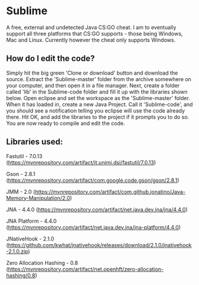 # Sublime
A free, external and undetected Java CS:GO cheat. I am to eventually support all three platforms that CS:GO supports - those being Windows, Mac and Linux. Currently however the cheat only supports Windows.

## How do I edit the code?
Simply hit the big green 'Clone or download' button and download the source. Extract the 'Sublime-master' folder from the archive somewhere on your computer, and then open it in a file manager. Next, create a folder called 'lib' in the Sublime-code folder and fill it up with the libraries shown below. Open eclipse and set the workspace as the 'Sublime-master' folder. When it has loaded in, create a new Java Project. Call it 'Sublime-code', and you should see a notification telling you eclipse will use the code already there. Hit OK, and add the libraries to the project if it prompts you to do so. You are now ready to compile and edit the code.

## Libraries used:
Fastutil - 7.0.13 (https://mvnrepository.com/artifact/it.unimi.dsi/fastutil/7.0.13)

Gson - 2.8.1 (https://mvnrepository.com/artifact/com.google.code.gson/gson/2.8.1)

JMM - 2.0 (https://mvnrepository.com/artifact/com.github.jonatino/Java-Memory-Manipulation/2.0)

JNA - 4.4.0 (https://mvnrepository.com/artifact/net.java.dev.jna/jna/4.4.0)

JNA Platform - 4.4.0 (https://mvnrepository.com/artifact/net.java.dev.jna/jna-platform/4.4.0)

JNativeHook - 2.1.0 (https://github.com/kwhat/jnativehook/releases/download/2.1.0/jnativehook-2.1.0.zip)

Zero Allocation Hashing - 0.8 (https://mvnrepository.com/artifact/net.openhft/zero-allocation-hashing/0.8)
